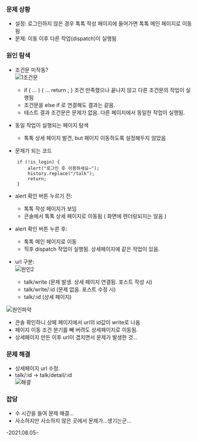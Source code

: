 ### 문제 상황
- 설정: 로그인하지 않은 경우 톡톡 작성 페이지에 들어가면 톡톡 메인 페이지로 이동됨
- 문제: 이동 이후 다른 작업(dispatch)이 실행됨

### 원인 탐색
- 조건문 미작동?   
 ![1조건문](https://user-images.githubusercontent.com/60069112/128404999-aa52a5db-e9f2-4364-aa73-32ae4ef9402d.jpg)

  - if ( ...  ) {  ... return ; } 조건 만족했으나 끝나지 않고 다른 조건문의 작업이 실행됨
  - 조건문을 else if 로 연결해도 결과는 같음.
  - 테스트 결과 조건문은 문제가 없음. 다른 페이지에서 동일한 작업이 실행됨.
- 동일 작업이 실행되는 페이지 탐색
  - 톡톡 상세 페이지 발견, but 페이지 이동하도록 설정해두지 않았음

- 문제가 되는 코드
``` 
    if (!is_login) {
        alert("로그인 후 이용하세요~"); 
        history.replace("/talk");
        return;
    }
```    
  - alert 확인 버튼 누르기 전:
    - 톡톡 작성 페이지가 보임
    - 콘솔에서 톡톡 상세 페이지로 이동됨 ( 화면에 렌더링되지는 않음 )
  - alert 확인 버튼 누른 후:
    - 톡톡 메인 페이지로 이동
    - 직후 dispatch 작업이 실행됨. 상세페이지에 같은 작업이 있음.

- url 구분:   
![원인2](https://user-images.githubusercontent.com/60069112/128405184-7a7e4e0f-dfc7-46c0-bf7d-f7bbfa6a8a03.jpg)
  - talk/write  (문제 발생. 상세 페이지 연결됨. 포스트 작성 시)
  - talk/write/:id  (문제 없음. 포스트 수정 시)
  - talk/:id  (상세 페이지)   

![원인파악](https://user-images.githubusercontent.com/60069112/128405161-20b7da49-e254-4852-996c-8529c31bd8bf.jpg)

- 콘솔 확인하니 상페 페이지에서 url의 id값이 write로 나옴
- 페이지 이동 조건 분기를 빼 버려도 상세페이지로 이동됨.
- 상세페이지 만든 이후 url이 겹치면서 문제가 발생한 것...

### 문제 해결   
- 상세페이지 url 수정.
-  talk/:id   ->   talk/detail/:id     
![해결](https://user-images.githubusercontent.com/60069112/128405235-1f0b95ea-f76f-4bb5-a003-903b68288087.jpg)

### 잡담
- 수 시간을 들여 문제 해결...
- 사소하지만 사소하지 않은 곳에서 문제가...생기는군...

-2021.08.05-
